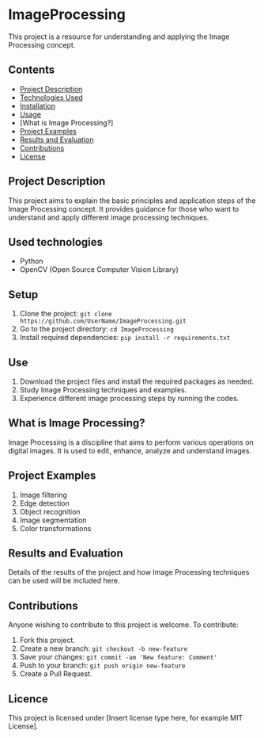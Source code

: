 # ImageProcessing

This project is a resource for understanding and applying the Image Processing concept.

## Contents

- [Project Description](#project-description)
- [Technologies Used](#used-technologies)
- [Installation](#installation)
- [Usage](#usage)
- [What is Image Processing?]
- [Project Examples](#project-samples)
- [Results and Evaluation](#results-and-evaluation)
- [Contributions](#contributions)
- [License](#license)

## Project Description

This project aims to explain the basic principles and application steps of the Image Processing concept. It provides guidance for those who want to understand and apply different image processing techniques.

## Used technologies

- Python
- OpenCV (Open Source Computer Vision Library)

## Setup

1. Clone the project: `git clone https://github.com/UserName/ImageProcessing.git`
2. Go to the project directory: `cd ImageProcessing`
3. Install required dependencies: `pip install -r requirements.txt`

## Use

1. Download the project files and install the required packages as needed.
2. Study Image Processing techniques and examples.
3. Experience different image processing steps by running the codes.

## What is Image Processing?

Image Processing is a discipline that aims to perform various operations on digital images. It is used to edit, enhance, analyze and understand images.

## Project Examples

1. Image filtering
2. Edge detection
3. Object recognition
4. Image segmentation
5. Color transformations


## Results and Evaluation

Details of the results of the project and how Image Processing techniques can be used will be included here.

## Contributions

Anyone wishing to contribute to this project is welcome. To contribute:

1. Fork this project.
2. Create a new branch: `git checkout -b new-feature`
3. Save your changes: `git commit -am 'New feature: Comment'`
4. Push to your branch: `git push origin new-feature`
5. Create a Pull Request.

## Licence

This project is licensed under [Insert license type here, for example MIT License].
